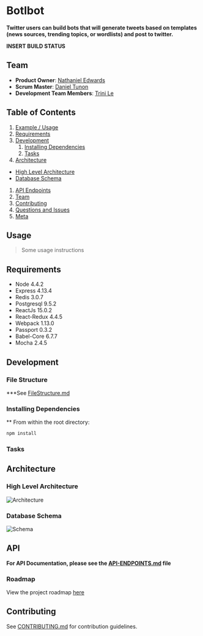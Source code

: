 # Botlbot
**Twitter users can build bots that will generate tweets based on templates (news sources, trending topics, or wordlists) and post to twitter.**

**INSERT BUILD STATUS**

## Team

  - __Product Owner__: [Nathaniel Edwards](https://github.com/nthaniel)
  - __Scrum Master__: [Daniel Tunon](https://github.com/danieltunon)
  - __Development Team Members__: [Trini Le](https://github.com/trinile)

## Table of Contents

1. [Example / Usage](#Usage)
1. [Requirements](#requirements)
1. [Development](#development)
    1. [Installing Dependencies](#installing-dependencies)
    1. [Tasks](#tasks)
1. [Architecture](#architecture)
  - [High Level Architecture](#high-level-architecture)
  - [Database Schema](#database-schema)
1. [API Endpoints](#api)
1. [Team](#team)
1. [Contributing](#contributing)
1. [Questions and Issues](#questions-and-issues)
1. [Meta](#meta)

## Usage

> Some usage instructions

## Requirements

- Node 4.4.2
- Express 4.13.4
- Redis 3.0.7
- Postgresql 9.5.2
- ReactJs 15.0.2
- React-Redux 4.4.5
- Webpack 1.13.0
- Passport 0.3.2
- Babel-Core 6.7.7
- Mocha 2.4.5

## Development

### File Structure
  ***See [FileStructure.md](linktoFileStructure)
### Installing Dependencies
  **
From within the root directory:

```sh
npm install
```
### Tasks 

## Architecture
### High Level Architecture
 ![Architecture](http://i66.tinypic.com/xm7oxz.jpg)
### Database Schema
 ![Schema](http://i64.tinypic.com/2agt0yb.jpg)

## API
**For API Documentation, please see the [API-ENDPOINTS.md](API-ENDPOINTS.md) file**

### Roadmap

View the project roadmap [here](LINK_TO_PROJECT_ISSUES)


## Contributing

See [CONTRIBUTING.md](CONTRIBUTING.md) for contribution guidelines.
